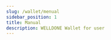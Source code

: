 ```yaml
---
slug: /wallet/menual
sidebar_position: 1
title: Manual
description: WELLDONE Wallet for user
---
```


